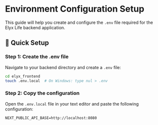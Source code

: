 # Environment Configuration Setup

This guide will help you create and configure the `.env` file required for the Elyx Life backend application.

## 🔧 Quick Setup

### Step 1: Create the .env file

Navigate to your backend directory and create a `.env` file:

```bash
cd elyx_frontend
touch .env.local  # On Windows: type nul > .env
```

### Step 2: Copy the configuration

Open the `.env.local` file in your text editor and paste the following configuration:

```env
NEXT_PUBLIC_API_BASE=http://localhost:8080
```